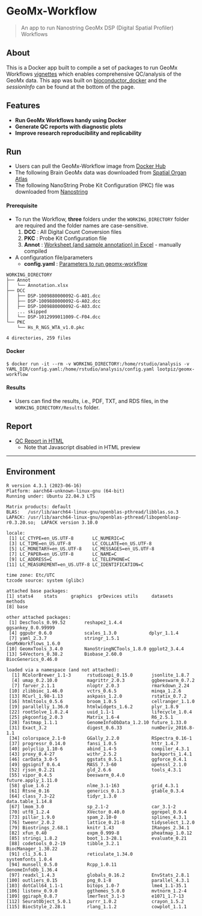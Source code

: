 GeoMx-Workflow
===
> An app to run Nanostring GeoMx DSP (Digital Spatial Profiler) Workflows

## About
This is a Docker app built to compile a set of packages to run GeoMx Workflows [vignettes](https://www.bioconductor.org/packages/release/workflows/vignettes/GeoMxWorkflows/inst/doc/GeomxTools_RNA-NGS_Analysis.html) which enables comprehensive QC/analysis of the GeoMx data. This app was built on [bioconductor_docker](https://hub.docker.com/r/bioconductor/bioconductor_docker) and the _sessionInfo_ can be found at the bottom of the page.

## Features
  * **Run GeoMx Workflows handy using Docker**
  * **Generate QC reports with diagnostic plots**
  * **Improve research reproducibility and replicability**

## Run
  * Users can pull the GeoMx-Workflow image from [Docker Hub](https://hub.docker.com/r/lootpiz/geomx-workflow)
  * The following Brain GeoMx data was downloaded from [Spatial Organ Atlas](https://nanostring.com/products/geomx-digital-spatial-profiler/spatial-organ-atlas/)
  * The following NanoString Probe Kit Configuration (PKC) file was downloaded from [Nanostring](https://nanostring.com/products/geomx-digital-spatial-profiler/geomx-dsp-configuration-files/)

#### Prerequisite
  * To run the Workflow, **three** folders under the ```WORKING_DIRECTORY``` folder are required and the folder names are case-sensitive.
    1. **DCC** : All Digital Count Conversion files
    2. **PKC** : Probe Kit Configuration file
    3. **Annot** : [Worksheet (and sample annotation) in Excel](./.github/Annotation.xlsx) - manually compiled
  * A configuration file/parameters
    * **config.yaml** : [Parameters to run geomx-workflow](./.github/config.yaml)
  
```
WORKING_DIRECTORY
├── Annot
│   └── Annotation.xlsx
├── DCC
│   ├── DSP-1009880000092-G-A01.dcc
│   ├── DSP-1009880000092-G-A02.dcc
│   ├── DSP-1009880000092-G-A03.dcc
│   ... skipped
│   └── DSP-1012999011009-C-F04.dcc
└── PKC
    └── Hs_R_NGS_WTA_v1.0.pkc

4 directories, 259 files
```

#### Docker
```
$ docker run -it --rm -v WORKING_DIRECTORY:/home/rstudio/analysis -v YAML_DIR/config.yaml:/home/rstudio/analysis/config.yaml lootpiz/geomx-workflow
```

#### Results
  * Users can find the results, i.e., PDF, TXT, and RDS files, in the ```WORKING_DIRECTORY/Results``` folder.

## Report
  * [QC Report in HTML](https://htmlpreview.github.io/?https://github.com/lootpiz/GeoMx-Workflow/blob/main/.github/SOA_Brain_QCreport.html)
    * Note that Javascript disabled in HTML preview

---
## Environment
```
R version 4.3.1 (2023-06-16)
Platform: aarch64-unknown-linux-gnu (64-bit)
Running under: Ubuntu 22.04.3 LTS

Matrix products: default
BLAS:   /usr/lib/aarch64-linux-gnu/openblas-pthread/libblas.so.3 
LAPACK: /usr/lib/aarch64-linux-gnu/openblas-pthread/libopenblasp-r0.3.20.so;  LAPACK version 3.10.0

locale:
 [1] LC_CTYPE=en_US.UTF-8       LC_NUMERIC=C              
 [3] LC_TIME=en_US.UTF-8        LC_COLLATE=en_US.UTF-8    
 [5] LC_MONETARY=en_US.UTF-8    LC_MESSAGES=en_US.UTF-8   
 [7] LC_PAPER=en_US.UTF-8       LC_NAME=C                 
 [9] LC_ADDRESS=C               LC_TELEPHONE=C            
[11] LC_MEASUREMENT=en_US.UTF-8 LC_IDENTIFICATION=C       

time zone: Etc/UTC
tzcode source: system (glibc)

attached base packages:
[1] stats4    stats     graphics  grDevices utils     datasets  methods  
[8] base     

other attached packages:
 [1] DescTools_0.99.52       reshape2_1.4.4          ggsankey_0.0.99999     
 [4] ggpubr_0.6.0            scales_1.3.0            dplyr_1.1.4            
 [7] yaml_2.3.7              stringr_1.5.1           GeoMxWorkflows_1.6.0   
[10] GeomxTools_3.4.0        NanoStringNCTools_1.8.0 ggplot2_3.4.4          
[13] S4Vectors_0.38.2        Biobase_2.60.0          BiocGenerics_0.46.0    

loaded via a namespace (and not attached):
  [1] RColorBrewer_1.1-3      rstudioapi_0.15.0       jsonlite_1.8.7         
  [4] umap_0.2.10.0           magrittr_2.0.3          ggbeeswarm_0.7.2       
  [7] farver_2.1.1            nloptr_2.0.3            rmarkdown_2.24         
 [10] zlibbioc_1.46.0         vctrs_0.6.5             minqa_1.2.6            
 [13] RCurl_1.98-1.13         askpass_1.2.0           rstatix_0.7.2          
 [16] htmltools_0.5.6         broom_1.0.5             cellranger_1.1.0       
 [19] parallelly_1.36.0       htmlwidgets_1.6.2       plyr_1.8.9             
 [22] rootSolve_1.8.2.4       uuid_1.1-1              lifecycle_1.0.4        
 [25] pkgconfig_2.0.3         Matrix_1.6-4            R6_2.5.1               
 [28] fastmap_1.1.1           GenomeInfoDbData_1.2.10 future_1.33.0          
 [31] Exact_3.2               digest_0.6.33           numDeriv_2016.8-1.1    
 [34] colorspace_2.1-0        GGally_2.2.0            RSpectra_0.16-1        
 [37] progressr_0.14.0        fansi_1.0.5             httr_1.4.7             
 [40] polyclip_1.10-6         abind_1.4-5             compiler_4.3.1         
 [43] proxy_0.4-27            withr_2.5.2             backports_1.4.1        
 [46] carData_3.0-5           ggstats_0.5.1           ggforce_0.4.1          
 [49] ggsignif_0.6.4          MASS_7.3-60             openssl_2.1.0          
 [52] rjson_0.2.21            gld_2.6.6               tools_4.3.1            
 [55] vipor_0.4.5             beeswarm_0.4.0          future.apply_1.11.0    
 [58] glue_1.6.2              nlme_3.1-163            grid_4.3.1             
 [61] Rtsne_0.16              generics_0.1.3          gtable_0.3.4           
 [64] class_7.3-22            tidyr_1.3.0             data.table_1.14.8      
 [67] lmom_3.0                sp_2.1-2                car_3.1-2              
 [70] utf8_1.2.4              XVector_0.40.0          ggrepel_0.9.4          
 [73] pillar_1.9.0            spam_2.10-0             splines_4.3.1          
 [76] tweenr_2.0.2            lattice_0.21-8          tidyselect_1.2.0       
 [79] Biostrings_2.68.1       knitr_1.43              IRanges_2.34.1         
 [82] xfun_0.40               expm_0.999-8            pheatmap_1.0.12        
 [85] stringi_1.8.2           boot_1.3-28.1           evaluate_0.21          
 [88] codetools_0.2-19        tibble_3.2.1            BiocManager_1.30.22    
 [91] cli_3.6.1               reticulate_1.34.0       systemfonts_1.0.4      
 [94] munsell_0.5.0           Rcpp_1.0.11             GenomeInfoDb_1.36.4    
 [97] readxl_1.4.3            globals_0.16.2          EnvStats_2.8.1         
[100] outliers_0.15           png_0.1-8               parallel_4.3.1         
[103] dotCall64_1.1-1         bitops_1.0-7            lme4_1.1-35.1          
[106] listenv_0.9.0           ggthemes_5.0.0          mvtnorm_1.2-4          
[109] ggiraph_0.8.7           lmerTest_3.1-3          e1071_1.7-13           
[112] SeuratObject_5.0.1      purrr_1.0.2             crayon_1.5.2           
[115] BiocStyle_2.28.1        rlang_1.1.2             cowplot_1.1.1
```
